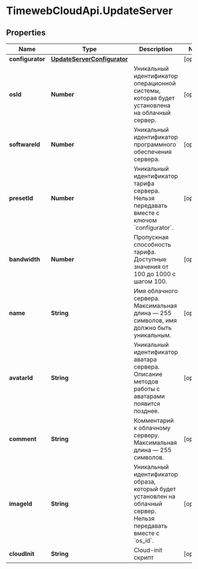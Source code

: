 # TimewebCloudApi.UpdateServer

## Properties

Name | Type | Description | Notes
------------ | ------------- | ------------- | -------------
**configurator** | [**UpdateServerConfigurator**](UpdateServerConfigurator.md) |  | [optional] 
**osId** | **Number** | Уникальный идентификатор операционной системы, которая будет установлена на облачный сервер. | [optional] 
**softwareId** | **Number** | Уникальный идентификатор программного обеспечения сервера. | [optional] 
**presetId** | **Number** | Уникальный идентификатор тарифа сервера. Нельзя передавать вместе с ключом &#x60;configurator&#x60;. | [optional] 
**bandwidth** | **Number** | Пропускная способность тарифа. Доступные значения от 100 до 1000 с шагом 100. | [optional] 
**name** | **String** | Имя облачного сервера. Максимальная длина — 255 символов, имя должно быть уникальным. | [optional] 
**avatarId** | **String** | Уникальный идентификатор аватара сервера. Описание методов работы с аватарами появится позднее. | [optional] 
**comment** | **String** | Комментарий к облачному серверу. Максимальная длина — 255 символов. | [optional] 
**imageId** | **String** | Уникальный идентификатор образа, который будет установлен на облачный сервер. Нельзя передавать вместе с &#x60;os_id&#x60;. | [optional] 
**cloudInit** | **String** | Cloud-init скрипт | [optional] 


